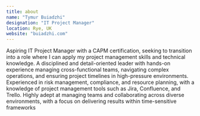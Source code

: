 ```yaml
---
title: about
name: "Tymur Buiadzhi"
designation: "IT Project Manager"
location: Rye, UK
website: "buiadzhi.com"
---
```


 Aspiring IT Project Manager with a CAPM certification, seeking to transition into a role where I can apply my project
 management skills and technical knowledge. A disciplined and detail-oriented leader with hands-on experience
 managing cross-functional teams, navigating complex operations, and ensuring project timelines in high-pressure
 environments. Experienced in risk management, compliance, and resource planning, with a knowledge of project
 management tools such as Jira, Confluence, and Trello. Highly adept at managing teams and collaborating across
 diverse environments, with a focus on delivering results within time-sensitive frameworks
